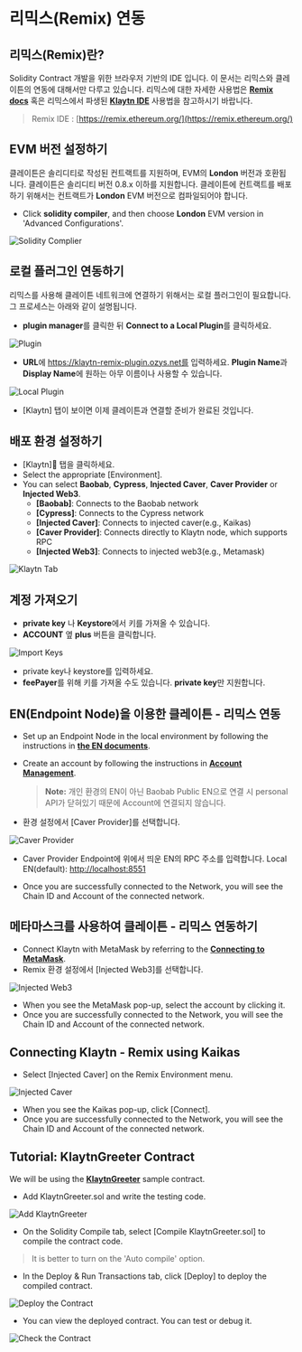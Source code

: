 # 리믹스(Remix) 연동 <a id="connecting-remix"></a>


## 리믹스(Remix)란? <a id="what-is-remix"></a>

Solidity Contract 개발을 위한 브라우저 기반의 IDE 입니다. 이 문서는 리믹스와 클레이튼의 연동에 대해서만 다루고 있습니다. 리믹스에 대한 자세한 사용법은 [ **Remix docs**](https://remix-ide.readthedocs.io/en/latest/) 혹은 리믹스에서 파생된 [**Klaytn IDE**](../../smart-contract/ide-and-tools/README.md#klaytn-ide) 사용법을 참고하시기 바랍니다.

> Remix IDE : [https://remix.ethereum.org/](https://remix.ethereum.org/)

## EVM 버전 설정하기 <a id="setup-EVM-version"></a>
클레이튼은 솔리디티로 작성된 컨트랙트를 지원하며, EVM의 **London** 버전과 호환됩니다. 클레이튼은 솔리디티 버전 0.8.x 이하를 지원합니다. 클레이튼에 컨트랙트를 배포하기 위해서는 컨트랙트가  **London** EVM 버전으로 컴파일되어야 합니다.

* Click **solidity compiler**, and then choose **London** EVM version in 'Advanced Configurations'.

![Solidity Complier](./img/remix-solidity-compiler.png)

## 로컬 플러그인 연동하기 <a id="connect-to-a-local-plugin"></a>

리믹스를 사용해 클레이튼 네트워크에 연결하기 위해서는 로컬 플러그인이 필요합니다. 그 프로세스는 아래와 같이 설명됩니다.

* **plugin manager**를 클릭한 뒤 **Connect to a Local Plugin**를 클릭하세요.

![Plugin](./img/remix-environment-plugin.png)

* **URL**에 https://klaytn-remix-plugin.ozys.net를 입력하세요. **Plugin Name**과 **Display Name**에 원하는 아무 이름이나 사용할 수 있습니다.

![Local Plugin](./img/remix-local-plugin.png)

* [Klaytn] 탭이 보이면 이제 클레이튼과 연결할 준비가 완료된 것입니다.

## 배포 환경 설정하기<a id="setting-up-the-deployment-environment"></a>

* [Klaytn] 탭을 클릭하세요.
* Select the appropriate [Environment].
* You can select **Baobab**, **Cypress**, **Injected Caver**, **Caver Provider** or **Injected Web3**.
  * **[Baobab]**: Connects to the Baobab network
  * **[Cypress]**: Connects to the Cypress network
  * **[Injected Caver]**: Connects to injected caver(e.g., Kaikas)
  * **[Caver Provider]**: Connects directly to Klaytn node, which supports RPC
  * **[Injected Web3]**: Connects to injected web3(e.g., Metamask)

![Klaytn Tab](./img/remix-klaytn-tab.png)

## 계정 가져오기<a id="import-account"></a>

* **private key** 나 **Keystore**에서 키를 가져올 수 있습니다.
* **ACCOUNT** 옆 **plus** 버튼을 클릭합니다.

![Import Keys](./img/remix-klaytn-import-account.png)

* private key나 keystore를 입력하세요.
* **feePayer**를 위해 키를 가져올 수도 있습니다. **private key**만 지원합니다.

## EN(Endpoint Node)을 이용한 클레이튼 - 리믹스 연동<a id="connecting-klaytn-remix-using-en"></a>

* Set up an Endpoint Node in the local environment by following the instructions in [**the EN documents**](https://docs.klaytn.foundation/getting-started/quick-start/launch-an-en).

* Create an account by following the instructions in [**Account Management**](https://docs.klaytn.foundation/getting-started/account).

  > **Note:** 개인 환경의 EN이 아닌 Baobab Public EN으로 연결 시 personal API가 닫혀있기 때문에 Account에 연결되지 않습니다.

* 환경 설정에서 [Caver Provider]를 선택합니다.

![Caver Provider](./img/env-caver-provider.png)

* Caver Provider Endpoint에 위에서 띄운 EN의 RPC 주소를 입력합니다. Local EN(default): [http://localhost:8551](http://localhost:8551/)

* Once you are successfully connected to the Network, you will see the Chain ID and Account of the connected network.

## 메타마스크를 사용하여 클레이튼 - 리믹스 연동하기<a id="connecting-klaytn-remix-using-metamask"></a>

* Connect Klaytn with MetaMask by referring to the [**Connecting to MetaMask**](https://docs.klaytn.foundation/dapp/tutorials/connecting-metamask).
* Remix 환경 설정에서 [Injected Web3]를 선택합니다.

![Injected Web3](./img/env-injected-web3.png)

* When you see the MetaMask pop-up, select the account by clicking it.
* Once you are successfully connected to the Network, you will see the Chain ID and Account of the connected network.

## Connecting Klaytn - Remix using Kaikas <a id="connecting-klaytn-remix-using-kaikas"></a>

* Select [Injected Caver] on the Remix Environment menu.

![Injected Caver](./img/env-injected-caver.png)

* When you see the Kaikas pop-up, click [Connect].
* Once you are successfully connected to the Network, you will see the Chain ID and Account of the connected network.

## Tutorial: KlaytnGreeter Contract <a id="tutorial-KlaytnGreeter-contract"></a>

We will be using the [**KlaytnGreeter**](https://docs.klaytn.foundation/smart-contract/sample-contracts/klaytngreeter) sample contract.

* Add KlaytnGreeter.sol and write the testing code.

![Add KlaytnGreeter](./img/remix-add-klaytngreeter.png)

* On the Solidity Compile tab, select [Compile KlaytnGreeter.sol] to compile the contract code.
> It is better to turn on the 'Auto compile' option.
* In the Deploy & Run Transactions tab, click [Deploy] to deploy the compiled contract.

![Deploy the Contract](./img/remix-deploy-run-tx.png)

* You can view the deployed contract. You can test or debug it.

![Check the Contract](./img/remix-test-or-debug.png)
